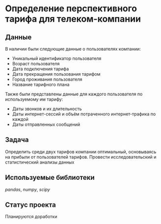 # Определение перспективного тарифа для телеком-компании


## Данные

В наличии были следующие данные о пользователях компании:
- Уникальный идентификатор пользователя
- Возраст пользователя
- Дата подключения тарифа
- Дата прекращения пользования тарифом
- Город проживания пользователя
- Название тарифного плана

Также были представлены данные для каждого пользователя по используемому им тарифу:
- Даты звонков и их длительность
- Даты интернет-сессий и объём потраченного интернет-трафика по каждой
- Даты отправленных сообщений

## Задача

Определить среди двух тарифов компании оптимальный, основываясь на прибыли от пользователей тарифов. Провести исследовательский и статистический анализы данных

## Используемые библиотеки
*pandas*, *numpy*, *scipy*

## Статус проекта
Планируются доработки
